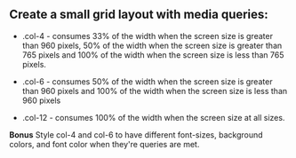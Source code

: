 ## Create a small grid layout with media queries:

- .col-4 - consumes 33% of the width when the screen size is greater than 960 pixels, 50% of the width when the screen size is greater than 765 pixels and 100% of the width when the screen size is less than 765 pixels.

- .col-6 - consumes 50% of the width when the screen size is greater than 960 pixels and 100% of the width when the screen size is less than 960 pixels

- .col-12 - consumes 100% of the width when the screen size at all sizes.

**Bonus** Style col-4 and col-6 to have different font-sizes, background colors, and font color when they're queries are met.
